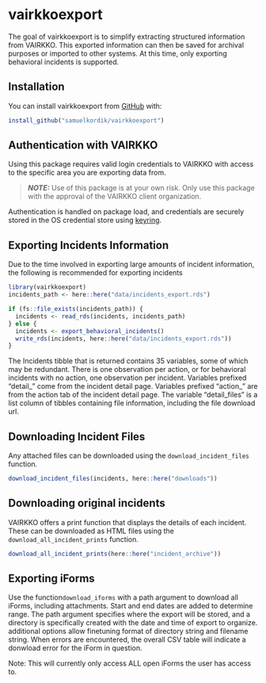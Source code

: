 
<!-- README.md is generated from README.Rmd. Please edit that file -->

# vairkkoexport

<!-- badges: start -->
<!-- badges: end -->

The goal of vairkkoexport is to simplify extracting structured
information from VAIRKKO. This exported information can then be saved
for archival purposes or imported to other systems. At this time, only
exporting behavioral incidents is supported.

## Installation

You can install vairkkoexport from [GitHub](https://github.com) with:

``` r
install_github("samuelkordik/vairkkoexport")
```

## Authentication with VAIRKKO

Using this package requires valid login credentials to VAIRKKO with
access to the specific area you are exporting data from.

> ***NOTE:*** Use of this package is at your own risk. Only use this
> package with the approval of the VAIRKKO client organization.

Authentication is handled on package load, and credentials are securely
stored in the OS credential store using
[keyring](https://github.com/r-lib/keyring).

## Exporting Incidents Information

Due to the time involved in exporting large amounts of incident
information, the following is recommended for exporting incidents

``` r
library(vairkkoexport)
incidents_path <- here::here("data/incidents_export.rds")

if (fs::file_exists(incidents_path)) {
  incidents <- read_rds(incidents, incidents_path)
} else {
  incidents <- export_behavioral_incidents()
  write_rds(incidents, here::here("data/incidents_export.rds"))
}
```

The Incidents tibble that is returned contains 35 variables, some of
which may be redundant. There is one observation per action, or for
behavioral incidents with no action, one observation per incident.
Variables prefixed “detail\_” come from the incident detail page.
Variables prefixed “action\_” are from the action tab of the incident
detail page. The variable “detail_files” is a list column of tibbles
containing file information, including the file download url.

## Downloading Incident Files

Any attached files can be downloaded using the `download_incident_files`
function.

``` r
download_incident_files(incidents, here::here("downloads"))
```

## Downloading original incidents

VAIRKKO offers a print function that displays the details of each
incident. These can be downloaded as HTML files using the
`download_all_incident_prints` function.

``` r
download_all_incident_prints(here::here("incident_archive"))
```

## Exporting iForms

Use the function`download_iforms` with a path argument to download all
iForms, including attachments. Start and end dates are added to
determine range. The path argument specifies where the export will be
stored, and a directory is specifically created with the date and time
of export to organize. additional options allow finetuning format of
directory string and filename string. When errors are encountered, the
overall CSV table will indicate a donwload error for the iForm in
question.

Note: This will currently only access ALL open iForms the user has
access to.
